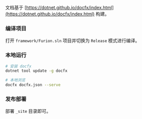 文档基于 [https://dotnet.github.io/docfx/index.html](https://dotnet.github.io/docfx/index.html) 构建。

### 编译项目

打开 `framework/Furion.sln` 项目并切换为 `Release` 模式进行编译。

### 本地运行

```bash
# 安装 docfx
dotnet tool update -g docfx

# 本地浏览
docfx docfx.json --serve
```

### 发布部署

部署 `_site` 目录即可。